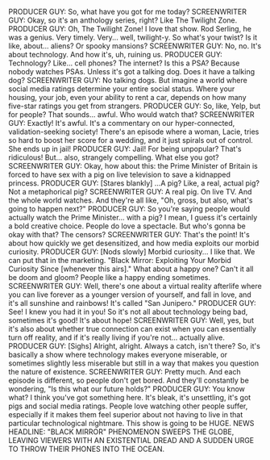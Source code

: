 PRODUCER GUY: So, what have you got for me today?
SCREENWRITER GUY: Okay, so it's an anthology series, right? Like The Twilight Zone.
PRODUCER GUY: Oh, The Twilight Zone! I love that show. Rod Serling, he was a genius. Very timely. Very... well, twilight-y. So what's your twist? Is it like, about... aliens? Or spooky mansions?
SCREENWRITER GUY: No, no. It's about technology. And how it's, uh, ruining us.
PRODUCER GUY: Technology? Like... cell phones? The internet? Is this a PSA? Because nobody watches PSAs. Unless it's got a talking dog. Does it have a talking dog?
SCREENWRITER GUY: No talking dogs. But imagine a world where social media ratings determine your entire social status. Where your housing, your job, even your ability to rent a car, depends on how many five-star ratings you get from strangers.
PRODUCER GUY: So, like, Yelp, but for people? That sounds... awful. Who would watch that?
SCREENWRITER GUY: Exactly! It's awful. It's a commentary on our hyper-connected, validation-seeking society! There's an episode where a woman, Lacie, tries so hard to boost her score for a wedding, and it just spirals out of control. She ends up in jail!
PRODUCER GUY: Jail! For being unpopular? That's ridiculous! But... also, strangely compelling. What else you got?
SCREENWRITER GUY: Okay, how about this: the Prime Minister of Britain is forced to have sex with a pig on live television to save a kidnapped princess.
PRODUCER GUY: [Stares blankly] ...A pig? Like, a real, actual pig? Not a metaphorical pig?
SCREENWRITER GUY: A real pig. On live TV. And the whole world watches. And they're all like, "Oh, gross, but also, what's going to happen next?"
PRODUCER GUY: So you're saying people would actually watch the Prime Minister... with a pig? I mean, I guess it's certainly a bold creative choice. People do love a spectacle. But who's gonna be okay with that? The censors?
SCREENWRITER GUY: That's the point! It's about how quickly we get desensitized, and how media exploits our morbid curiosity.
PRODUCER GUY: [Nods slowly] Morbid curiosity... I like that. We can put that in the marketing. "Black Mirror: Exploiting Your Morbid Curiosity Since [whenever this airs]." What about a happy one? Can't it all be doom and gloom? People like a happy ending sometimes.
SCREENWRITER GUY: Well, there's one about a virtual reality afterlife where you can live forever as a younger version of yourself, and fall in love, and it's all sunshine and rainbows! It's called "San Junipero."
PRODUCER GUY: See! I knew you had it in you! So it's not all about technology being bad, sometimes it's good! It's about hope!
SCREENWRITER GUY: Well, yes, but it's also about whether true connection can exist when you can essentially turn off reality, and if it's really living if you're not... actually alive.
PRODUCER GUY: [Sighs] Alright, alright. Always a catch, isn't there? So, it's basically a show where technology makes everyone miserable, or sometimes slightly less miserable but still in a way that makes you question the nature of existence.
SCREENWRITER GUY: Pretty much. And each episode is different, so people don't get bored. And they'll constantly be wondering, "Is this what our future holds?"
PRODUCER GUY: You know what? I think you've got something here. It's bleak, it's unsettling, it's got pigs and social media ratings. People love watching other people suffer, especially if it makes them feel superior about not having to live in that particular technological nightmare. This show is going to be HUGE.
NEWS HEADLINE: "BLACK MIRROR" PHENOMENON SWEEPS THE GLOBE, LEAVING VIEWERS WITH AN EXISTENTIAL DREAD AND A SUDDEN URGE TO THROW THEIR PHONES INTO THE OCEAN.
